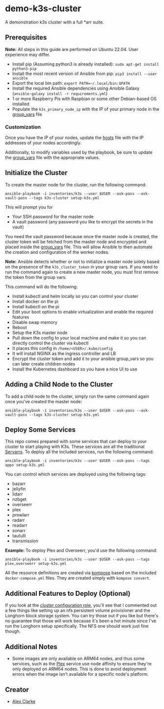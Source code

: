 # demo-k3s-cluster
A demonstration k3s cluster with a full *arr suite.

## Prerequisites
**Note:** All steps in this guide are performed on Ubuntu 22.04. User experience may differ.

* Install pip (Assuming python3 is already installed): `sudo apt-get install python3-pip`
* Install the most recent version of Ansible from pip: `pip3 install --user ansible`
* Export the local bin path: `export PATH=~/.local/bin:$PATH`
* Install the required Ansible dependencies using Ansible Galaxy (`ansible-galaxy install -r requirements.yml`)
* 1 or more Raspberry Pis with Raspbian or some other Debian-based OS installed
* Populate the `k3s_primary_node_ip` with the IP of your primary node in the [group_vars](./inventories/k3s/group_vars/all.yml) file

### Customization
Once you have the IP of your nodes, update the [hosts](./inventories/k3s/hosts.yml) file with the IP addresses of your nodes accordingly.

Additionally, to modify variables used by the playbook, be sure to update the [group_vars](./inventories/k3s/group_vars/all.yml) file with the appropriate values.

## Initialize the Cluster
To create the master node for the cluster, run the following command:

```shell
ansible-playbook -i inventories/k3s --user $USER --ask-pass --ask-vault-pass --tags k3s-cluster setup-k3s.yml
```

This will prompt you for
* Your SSH password for the master node
* A vault password (any password you like to encrypt the secrets in the vault)

You need the vault password because once the master node is created, the cluster token will be fetched from the master node
and encrypted and placed inside the [group_vars](./inventories/k3s/group_vars/all.yml) file. This will allow Ansible
to then automate the creation and configuration of the worker nodes.

**Note:** Ansible detects whether or not to initialize a master node solely based on the presence of the `k3s_cluster_token` in your
group vars. If you need to run the command again to create a new master node, you must first remove the token from the group vars.

This command will do the following:
* Install kubectl and helm locally so you can control your cluster
* Install docker on the pi
* Install kubectl on the pi
* Edit your boot options to enable virtualization and enable the required features
* Disable swap memory
* Reboot
* Setup the K3s master node
* Pull down the config to your local machine and make it so you can directly control the cluster via kubectl
* It places this config in `/home/<USER>/.kube/config`
* It will install NGINX as the ingress controller and LB
* Encrypt the cluster token and add it to your ansible group_vars so you can later create children nodes
* Install the Kubernetes dashboard so you have a nice UI to use

## Adding a Child Node to the Cluster
To add a child node to the cluster, simply run the same command again once you've created the master node:

```shell
ansible-playbook -i inventories/k3s --user $USER --ask-pass --ask-vault-pass --tags k3s-cluster setup-k3s.yml
```

## Deploy Some Services
This repo comes prepared with some services that can deploy to your cluster to start playing with K3s. These services are all the traditional [Servarrs](https://wiki.servarr.com/).
To deploy all the included services, run the following command:

```shell
ansible-playbook -i inventories/k3s --user $USER --ask-pass --tags apps setup-k3s.yml
```

You can control which services are deployed using the following tags:

* bazarr
* jellyfin
* lidarr
* nzbget
* overseerr
* plex
* prowlarr
* radarr
* readarr
* sonarr
* tautulli
* transmission

**Example:** To deploy Plex and Overseerr, you'd use the following command:

```shell
ansible-playbook -i inventories/k3s --user $USER --ask-pass --tags plex,overseerr setup-k3s.yml
```

All the resource definitions are created via [kompose](https://kompose.io/) based on the included `docker-compose.yml` files. They are created simply with `kompose convert`.

## Additional Features to Deploy (Optional)
If you look at the [cluster configuration role](./roles/k3s/tasks/main.yml), you'll see that I commented out a few things like setting up an nfs persistent volume provisioner and the Longhorn block storage system. You can try those out if you like but there's no guarantee that those will work because it's been a hot minute since I've run the Longhorn setup specifically. The NFS one should work just fine though.

## Additional Notes
* Some images are only available on ARM64 nodes, and thus some services, such as the [Plex](./roles/plex/files/plex-deployment.yml) service use node
  affinity to ensure they're only deployed on ARM64 nodes. This is done to avoid deployment errors when the image isn't available for a specific node's platform.

## Creator
* [Alex Clarke](https://github.com/Dark-Alex-17)
